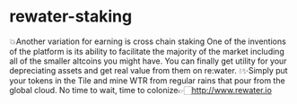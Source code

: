 # rewater-staking
💥Another variation for earning is cross chain staking   One of the inventions of the platform is its ability to facilitate the majority of the market including all of the smaller altcoins you might have. You can finally get utility for your depreciating assets and get real value from them on re:water.  💧✨Simply put your tokens in the Tile and mine WTR from regular rains that pour from the global cloud.  No time to wait, time to colonize👉🏻http://www.rewater.io
